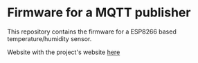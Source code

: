 # Firmware for a MQTT publisher 

This repository contains the firmware for a ESP8266 based temperature/humidity sensor.

Website with the project's website [here](https://github.com/lusqua/Communication_systems-Final_project)
